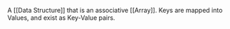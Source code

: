 A [[Data Structure]] that is an associative [[Array]]. 
Keys are mapped into Values, and exist as Key-Value pairs.